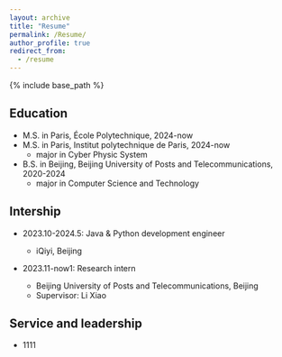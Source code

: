 ```yaml
---
layout: archive
title: "Resume"
permalink: /Resume/
author_profile: true
redirect_from:
  - /resume
---
```

{% include base_path %}

Education
------ 
* M.S. in Paris, École Polytechnique, 2024-now
* M.S. in Paris, Institut polytechnique de Paris, 2024-now
  * major in Cyber Physic System
* B.S. in Beijing, Beijing University of Posts and Telecommunications, 2020-2024
  * major in Computer Science and Technology
    
Intership
------
* 2023.10-2024.5: Java & Python development engineer
  * iQiyi, Beijing

* 2023.11-now1: Research intern
  * Beijing University of Posts and Telecommunications, Beijing
  * Supervisor: Li Xiao
  
Service and leadership
------
* 1111
